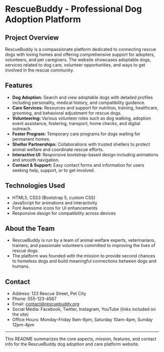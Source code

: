 # RescueBuddy - Professional Dog Adoption Platform

## Project Overview
RescueBuddy is a compassionate platform dedicated to connecting rescue dogs with loving homes and offering comprehensive support for adopters, volunteers, and pet caregivers. The website showcases adoptable dogs, services related to dog care, volunteer opportunities, and ways to get involved in the rescue community.

## Features
- **Dog Adoption:** Search and view adoptable dogs with detailed profiles including personality, medical history, and compatibility guidance.
- **Care Services:** Resources and support for nutrition, training, healthcare, grooming, and behavioral adjustment for rescue dogs.
- **Volunteering:** Various volunteer roles such as dog walking, adoption event assistance, fostering, transport, home checks, and digital outreach.
- **Foster Program:** Temporary care programs for dogs waiting for permanent homes.
- **Shelter Partnerships:** Collaborations with trusted shelters to protect animal welfare and coordinate rescue efforts.
- **Interactive UI:** Responsive bootstrap-based design including animations and smooth navigation.
- **Contact & Support:** Easy contact forms and information for users seeking help, support, or to get involved.

## Technologies Used
- HTML5, CSS3 (Bootstrap 5, custom CSS)
- JavaScript for animations and interactivity
- Font Awesome icons for UI enhancements
- Responsive design for compatibility across devices

## About the Team
- RescueBuddy is run by a team of animal welfare experts, veterinarians, trainers, and passionate volunteers committed to improving the lives of rescue dogs.
- The platform was founded with the mission to provide second chances to homeless dogs and build meaningful connections between dogs and humans.

## Contact
- Address: 123 Rescue Street, Pet City
- Phone: 555-123-4567
- Email: contact@rescuebuddy.org
- Social Media: Facebook, Twitter, Instagram, YouTube (links included on the site)
- Office Hours: Monday-Friday 9am-6pm, Saturday 10am-4pm, Sunday 12pm-4pm

---

This README summarizes the core aspects, mission, features, and contact info for the RescueBuddy dog adoption and care platform website.
